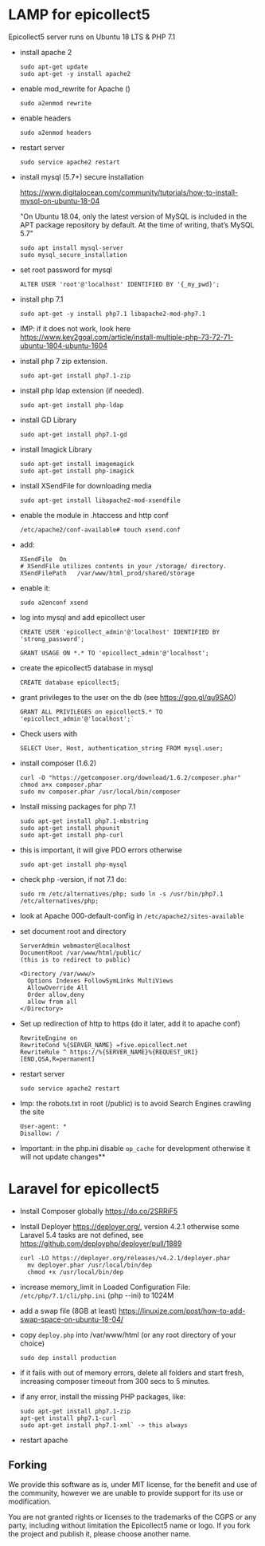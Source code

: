 # LAMP for epicollect5

Epicollect5 server runs on Ubuntu 18 LTS & PHP 7.1

- install apache 2
  ```
  sudo apt-get update
  sudo apt-get -y install apache2

- enable mod_rewrite for Apache ()
  ```
  sudo a2enmod rewrite
- enable headers
  ```
  sudo a2enmod headers
- restart server
  ```
  sudo service apache2 restart
- install mysql (5.7+) secure installation

  https://www.digitalocean.com/community/tutorials/how-to-install-mysql-on-ubuntu-18-04

  "On Ubuntu 18.04, only the latest version of MySQL is included in the APT package repository by default. At the time
  of writing, that’s MySQL 5.7"

  ```
  sudo apt install mysql-server
  sudo mysql_secure_installation
- set root password for mysql
  ```
  ALTER USER 'root'@'localhost' IDENTIFIED BY '{_my_pwd}';
- install php 7.1
  ```
  sudo apt-get -y install php7.1 libapache2-mod-php7.1
- IMP: if it does not work, look here
  https://www.key2goal.com/article/install-multiple-php-73-72-71-ubuntu-1804-ubuntu-1604

- install php 7 zip extension.
  ```
  sudo apt-get install php7.1-zip 
- install php ldap extension (if needed).
  ```
  sudo apt-get install php-ldap
- install GD Library
  ```
  sudo apt-get install php7.1-gd
- install Imagick Library
  ```
  sudo apt-get install imagemagick
  sudo apt-get install php-imagick
- install XSendFile for downloading media
  ```
  sudo apt-get install libapache2-mod-xsendfile
- enable the module in .htaccess and http conf
  ```
  /etc/apache2/conf-available# touch xsend.conf
- add:
  ```
  XSendFile  On
  # XSendFile utilizes contents in your /storage/ directory.
  XSendFilePath   /var/www/html_prod/shared/storage

- enable it:
  ```
  sudo a2enconf xsend
- log into mysql and add epicollect user
  ```  
  CREATE USER 'epicollect_admin'@'localhost' IDENTIFIED BY 'strong_password';

  GRANT USAGE ON *.* TO 'epicollect_admin'@'localhost';
- create the epicollect5 database in mysql
  ```
  CREATE database epicollect5;
- grant privileges to the user on the db (see https://goo.gl/qu9SAO)
  ```
  GRANT ALL PRIVILEGES on epicollect5.* TO 'epicollect_admin'@'localhost';`
- Check users with
  ```
  SELECT User, Host, authentication_string FROM mysql.user;
- install composer (1.6.2)
  ```
  curl -O "https://getcomposer.org/download/1.6.2/composer.phar"
  chmod a+x composer.phar
  sudo mv composer.phar /usr/local/bin/composer
- Install missing packages for php 7.1
  ```
  sudo apt-get install php7.1-mbstring
  sudo apt-get install phpunit
  sudo apt-get install php-curl

- this is important, it will give PDO errors otherwise
  ```
  sudo apt-get install php-mysql
- check php -version, if not 7.1 do:
  ```
  sudo rm /etc/alternatives/php; sudo ln -s /usr/bin/php7.1 /etc/alternatives/php;

- look at Apache 000-default-config in `/etc/apache2/sites-available`

- set document root and directory
  ```
  ServerAdmin webmaster@localhost
  DocumentRoot /var/www/html/public/
  (this is to redirect to public)

  <Directory /var/www/>
    Options Indexes FollowSymLinks MultiViews
    AllowOverride All
    Order allow,deny
    allow from all
  </Directory>
- Set up redirection of http to https (do it later, add it to apache conf)
  ```
  RewriteEngine on
  RewriteCond %{SERVER_NAME} =five.epicollect.net
  RewriteRule ^ https://%{SERVER_NAME}%{REQUEST_URI} [END,QSA,R=permanent]
- restart server
  ```
  sudo service apache2 restart
- Imp: the robots.txt in root (/public) is to avoid Search Engines crawling the site
  ```
  User-agent: *
  Disallow: /
- Important: in the php.ini disable `op_cache` for development otherwise it will not update changes**

# Laravel for epicollect5

- Install Composer globally https://do.co/2SRRiF5
- Install Deployer https://deployer.org/, version 4.2.1 otherwise some Laravel 5.4 tasks are not defined,
  see https://github.com/deployphp/deployer/pull/1889
  ```
  curl -LO https://deployer.org/releases/v4.2.1/deployer.phar
    mv deployer.phar /usr/local/bin/dep
    chmod +x /usr/local/bin/dep
  ```

- increase memory_limit in Loaded Configuration File:         `/etc/php/7.1/cli/php.ini` (php --ini) to 1024M
- add a swap file (8GB at least)
  https://linuxize.com/post/how-to-add-swap-space-on-ubuntu-18-04/
- copy `deploy.php` into /var/www/html (or any root directory of your choice)
  ```
  sudo dep install production
- if it fails with out of memory errors, delete all folders and start fresh, increasing composer timeout from 300 secs
  to 5 minutes.
- if any error, install the missing PHP packages, like:
  ``` 
  sudo apt-get install php7.1-zip
  apt-get install php7.1-curl
  sudo apt-get install php7.1-xml` -> this always

- restart apache

## Forking

We provide this software as is, under MIT license, for the benefit and use of the community, however we are unable to
provide support for its use or modification.

You are not granted rights or licenses to the trademarks of the CGPS or any party, including without limitation the
Epicollect5 name or logo.
If you fork the project and publish it, please choose another name.





